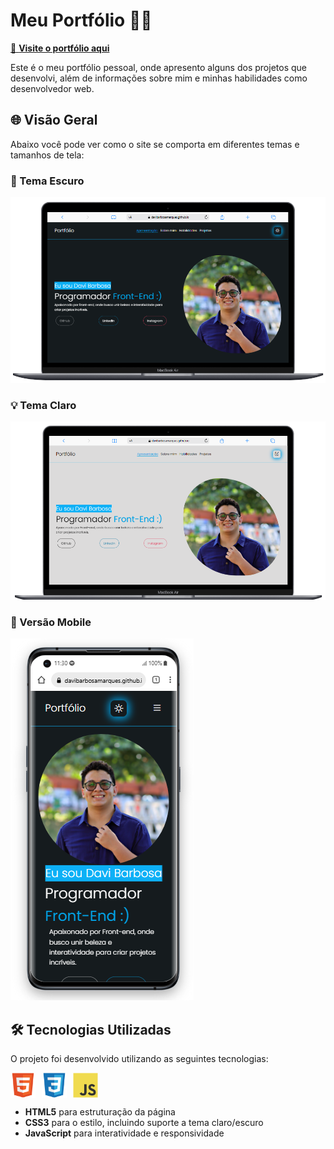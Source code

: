 # Meu Portfólio 👨‍💻
<a href="https://davibarbosamarques.github.io/Portfolio/" target="_blank">
    🔗 <strong>Visite o portfólio aqui</strong>
</a>

Este é o meu portfólio pessoal, onde apresento alguns dos projetos que desenvolvi, além de informações sobre mim e minhas habilidades como desenvolvedor web.

## 🌐 Visão Geral

Abaixo você pode ver como o site se comporta em diferentes temas e tamanhos de tela:

### 🌙 Tema Escuro
<img src="assents/img-readmi/img-readme.png">

### 💡 Tema Claro
<img src="assents/img-readmi/img-light-readmi.png">


### 📱 Versão Mobile
<img src="assents/img-readmi/img-mobile-readmi.png">

## 🛠 Tecnologias Utilizadas

O projeto foi desenvolvido utilizando as seguintes tecnologias:

<div style="display: flex; gap: 10px;">
  <img src="https://raw.githubusercontent.com/devicons/devicon/master/icons/html5/html5-original.svg" alt="HTML" width="40"/>
  <img src="https://raw.githubusercontent.com/devicons/devicon/master/icons/css3/css3-original.svg" alt="CSS" width="40"/>
  <img src="https://raw.githubusercontent.com/devicons/devicon/master/icons/javascript/javascript-original.svg" alt="JavaScript" width="40"/>
</div>

- **HTML5** para estruturação da página
- **CSS3** para o estilo, incluindo suporte a tema claro/escuro
- **JavaScript** para interatividade e responsividade